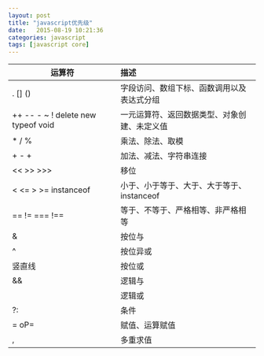 ```yaml
---
layout: post
title: "javascript优先级"
date:   2015-08-19 10:21:36
categories: javascript
tags: [javascript core]
---
```


    
|运算符|描述|
|---|:---|
|. [] ()|字段访问、数组下标、函数调用以及表达式分组|
|++ -- - ~ ! delete new typeof void|一元运算符、返回数据类型、对象创建、未定义值|
|* / %|乘法、除法、取模|
|+ - +|加法、减法、字符串连接|
|<< >> >>>|移位|
|< <= > >= instanceof|小于、小于等于、大于、大于等于、instanceof|
|== != === !==|等于、不等于、严格相等、非严格相等|
|&|按位与|
|^|按位异或|
|竖直线|按位或|
|&&|逻辑与|
|  |逻辑或|
|?:|条件|
|= oP=|赋值、运算赋值|
|,|多重求值|

<!-- more -->

